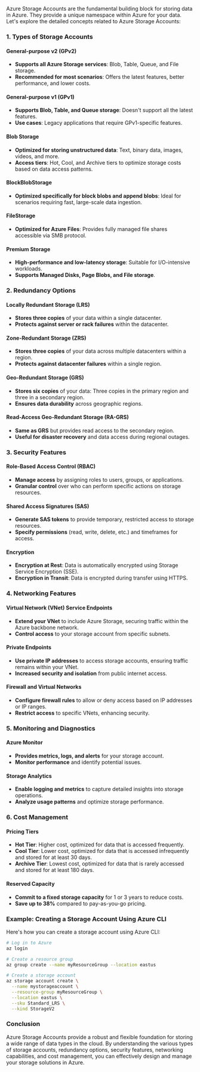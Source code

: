 Azure Storage Accounts are the fundamental building block for storing data in Azure. They provide a unique namespace within Azure for your data. Let's explore the detailed concepts related to Azure Storage Accounts:

### 1. **Types of Storage Accounts**

#### General-purpose v2 (GPv2)

- **Supports all Azure Storage services**: Blob, Table, Queue, and File storage.
- **Recommended for most scenarios**: Offers the latest features, better performance, and lower costs.

#### General-purpose v1 (GPv1)

- **Supports Blob, Table, and Queue storage**: Doesn't support all the latest features.
- **Use cases**: Legacy applications that require GPv1-specific features.

#### Blob Storage

- **Optimized for storing unstructured data**: Text, binary data, images, videos, and more.
- **Access tiers**: Hot, Cool, and Archive tiers to optimize storage costs based on data access patterns.

#### BlockBlobStorage

- **Optimized specifically for block blobs and append blobs**: Ideal for scenarios requiring fast, large-scale data ingestion.

#### FileStorage

- **Optimized for Azure Files**: Provides fully managed file shares accessible via SMB protocol.

#### Premium Storage

- **High-performance and low-latency storage**: Suitable for I/O-intensive workloads.
- **Supports Managed Disks, Page Blobs, and File storage**.

### 2. **Redundancy Options**

#### Locally Redundant Storage (LRS)

- **Stores three copies** of your data within a single datacenter.
- **Protects against server or rack failures** within the datacenter.

#### Zone-Redundant Storage (ZRS)

- **Stores three copies** of your data across multiple datacenters within a region.
- **Protects against datacenter failures** within a single region.

#### Geo-Redundant Storage (GRS)

- **Stores six copies** of your data: Three copies in the primary region and three in a secondary region.
- **Ensures data durability** across geographic regions.

#### Read-Access Geo-Redundant Storage (RA-GRS)

- **Same as GRS** but provides read access to the secondary region.
- **Useful for disaster recovery** and data access during regional outages.

### 3. **Security Features**

#### Role-Based Access Control (RBAC)

- **Manage access** by assigning roles to users, groups, or applications.
- **Granular control** over who can perform specific actions on storage resources.

#### Shared Access Signatures (SAS)

- **Generate SAS tokens** to provide temporary, restricted access to storage resources.
- **Specify permissions** (read, write, delete, etc.) and timeframes for access.

#### Encryption

- **Encryption at Rest**: Data is automatically encrypted using Storage Service Encryption (SSE).
- **Encryption in Transit**: Data is encrypted during transfer using HTTPS.

### 4. **Networking Features**

#### Virtual Network (VNet) Service Endpoints

- **Extend your VNet** to include Azure Storage, securing traffic within the Azure backbone network.
- **Control access** to your storage account from specific subnets.

#### Private Endpoints

- **Use private IP addresses** to access storage accounts, ensuring traffic remains within your VNet.
- **Increased security and isolation** from public internet access.

#### Firewall and Virtual Networks

- **Configure firewall rules** to allow or deny access based on IP addresses or IP ranges.
- **Restrict access** to specific VNets, enhancing security.

### 5. **Monitoring and Diagnostics**

#### Azure Monitor

- **Provides metrics, logs, and alerts** for your storage account.
- **Monitor performance** and identify potential issues.

#### Storage Analytics

- **Enable logging and metrics** to capture detailed insights into storage operations.
- **Analyze usage patterns** and optimize storage performance.

### 6. **Cost Management**

#### Pricing Tiers

- **Hot Tier**: Higher cost, optimized for data that is accessed frequently.
- **Cool Tier**: Lower cost, optimized for data that is accessed infrequently and stored for at least 30 days.
- **Archive Tier**: Lowest cost, optimized for data that is rarely accessed and stored for at least 180 days.

#### Reserved Capacity

- **Commit to a fixed storage capacity** for 1 or 3 years to reduce costs.
- **Save up to 38%** compared to pay-as-you-go pricing.

### Example: Creating a Storage Account Using Azure CLI

Here's how you can create a storage account using Azure CLI:

```bash
# Log in to Azure
az login

# Create a resource group
az group create --name myResourceGroup --location eastus

# Create a storage account
az storage account create \
  --name mystorageaccount \
  --resource-group myResourceGroup \
  --location eastus \
  --sku Standard_LRS \
  --kind StorageV2
```

### Conclusion

Azure Storage Accounts provide a robust and flexible foundation for storing a wide range of data types in the cloud. By understanding the various types of storage accounts, redundancy options, security features, networking capabilities, and cost management, you can effectively design and manage your storage solutions in Azure.
